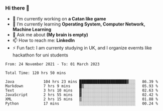 ### Hi there 👋
- 🔭 I’m currently working on **a Catan like game**
- 🌱 I’m currently learning **Operating System, Computer Network, Machine Learning**
- 💬 Ask me about **(My brain is empty)**
- 📫 How to reach me: **LinkedIn**
- ⚡ Fun fact: I am currenty studying in UK, and I organize evernts like hackathon for uni students

<!--START_SECTION:waka-->

```text
From: 24 November 2021 - To: 01 March 2023

Total Time: 120 hrs 50 mins

Java             104 hrs 23 mins █████████████████████▓░░░   86.39 %
Markdown         7 hrs 9 mins    █▒░░░░░░░░░░░░░░░░░░░░░░░   05.93 %
Text             3 hrs 10 mins   ▓░░░░░░░░░░░░░░░░░░░░░░░░   02.63 %
JavaScript       2 hrs 55 mins   ▓░░░░░░░░░░░░░░░░░░░░░░░░   02.42 %
XML              2 hrs 15 mins   ▒░░░░░░░░░░░░░░░░░░░░░░░░   01.88 %
Python           17 mins         ░░░░░░░░░░░░░░░░░░░░░░░░░   00.24 %
```

<!--END_SECTION:waka-->
